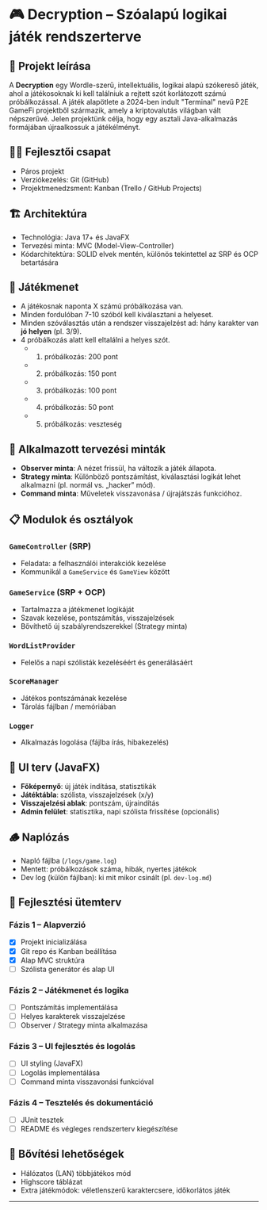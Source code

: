 # 🎮 Decryption – Szóalapú logikai játék rendszerterve

## 🧩 Projekt leírása

A **Decryption** egy Wordle-szerű, intellektuális, logikai alapú szókereső játék, ahol a játékosoknak ki kell találniuk a rejtett szót korlátozott számú próbálkozással. A játék alapötlete a 2024-ben indult "Terminal" nevű P2E GameFi projektből származik, amely a kriptovalutás világban vált népszerűvé. Jelen projektünk célja, hogy egy asztali Java-alkalmazás formájában újraalkossuk a játékélményt.

## 👨‍💻 Fejlesztői csapat

- Páros projekt
- Verziókezelés: Git (GitHub)
- Projektmenedzsment: Kanban (Trello / GitHub Projects)

## 🏗️ Architektúra

- Technológia: Java 17+ és JavaFX
- Tervezési minta: MVC (Model-View-Controller)
- Kódarchitektúra: SOLID elvek mentén, különös tekintettel az SRP és OCP betartására

## 🔑 Játékmenet

- A játékosnak naponta X számú próbálkozása van.
- Minden fordulóban 7-10 szóból kell kiválasztani a helyeset.
- Minden szóválasztás után a rendszer visszajelzést ad: hány karakter van **jó helyen** (pl. 3/9).
- 4 próbálkozás alatt kell eltalálni a helyes szót.
  - 1. próbálkozás: 200 pont
  - 2. próbálkozás: 150 pont
  - 3. próbálkozás: 100 pont
  - 4. próbálkozás: 50 pont
  - 5. próbálkozás: veszteség

## 🧠 Alkalmazott tervezési minták

- **Observer minta**: A nézet frissül, ha változik a játék állapota.
- **Strategy minta**: Különböző pontszámítást, kiválasztási logikát lehet alkalmazni (pl. normál vs. „hacker” mód).
- **Command minta**: Műveletek visszavonása / újrajátszás funkcióhoz.

## 📋 Modulok és osztályok

### `GameController` (SRP)
- Feladata: a felhasználói interakciók kezelése
- Kommunikál a `GameService` és `GameView` között

### `GameService` (SRP + OCP)
- Tartalmazza a játékmenet logikáját
- Szavak kezelése, pontszámítás, visszajelzések
- Bővíthető új szabályrendszerekkel (Strategy minta)

### `WordListProvider`
- Felelős a napi szólisták kezeléséért és generálásáért

### `ScoreManager`
- Játékos pontszámának kezelése
- Tárolás fájlban / memóriában

### `Logger`
- Alkalmazás logolása (fájlba írás, hibakezelés)

## 📌 UI terv (JavaFX)

- **Főképernyő**: új játék indítása, statisztikák
- **Játéktábla**: szólista, visszajelzések (x/y)
- **Visszajelzési ablak**: pontszám, újraindítás
- **Admin felület**: statisztika, napi szólista frissítése (opcionális)

## 🪵 Naplózás

- Napló fájlba (`/logs/game.log`)
- Mentett: próbálkozások száma, hibák, nyertes játékok
- Dev log (külön fájlban): ki mit mikor csinált (pl. `dev-log.md`)

## 📘 Fejlesztési ütemterv

### Fázis 1 – Alapverzió
- [x] Projekt inicializálása
- [x] Git repo és Kanban beállítása
- [x] Alap MVC struktúra
- [ ] Szólista generátor és alap UI

### Fázis 2 – Játékmenet és logika
- [ ] Pontszámítás implementálása
- [ ] Helyes karakterek visszajelzése
- [ ] Observer / Strategy minta alkalmazása

### Fázis 3 – UI fejlesztés és logolás
- [ ] UI styling (JavaFX)
- [ ] Logolás implementálása
- [ ] Command minta visszavonási funkcióval

### Fázis 4 – Tesztelés és dokumentáció
- [ ] JUnit tesztek
- [ ] README és végleges rendszerterv kiegészítése

## 🧪 Bővítési lehetőségek

- Hálózatos (LAN) többjátékos mód
- Highscore táblázat
- Extra játékmódok: véletlenszerű karaktercsere, időkorlátos játék

---

